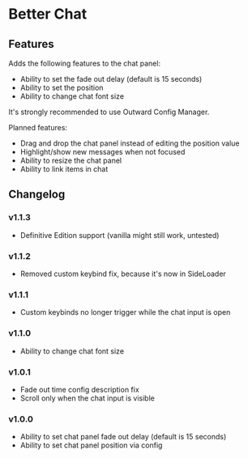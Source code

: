 # Better Chat

## Features
Adds the following features to the chat panel:
- Ability to set the fade out delay (default is 15 seconds)
- Ability to set the position
- Ability to change chat font size

It's strongly recommended to use Outward Config Manager.

Planned features:
- Drag and drop the chat panel instead of editing the position value
- Highlight/show new messages when not focused
- Ability to resize the chat panel
- Ability to link items in chat

## Changelog

### v1.1.3
- Definitive Edition support (vanilla might still work, untested)

### v1.1.2
- Removed custom keybind fix, because it's now in SideLoader

### v1.1.1
- Custom keybinds no longer trigger while the chat input is open

### v1.1.0
- Ability to change chat font size

### v1.0.1
- Fade out time config description fix
- Scroll only when the chat input is visible

### v1.0.0
- Ability to set chat panel fade out delay (default is 15 seconds)
- Ability to set chat panel position via config
